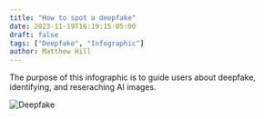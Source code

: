 ```yaml
---
title: "How to spot a deepfake"
date: 2023-11-19T16:19:15-05:00
draft: false
tags: ["Deepfake", "Infographic"]
author: Matthew Hill
---
```


The purpose of this infographic is to guide users about deepfake, identifying, and reseraching AI images.

![Deepfake](/Infographic-Matthew.jpeg)